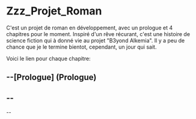 
  # Zzz_Projet_Roman
  
C'est un projet de roman en développement, avec un prologue et 4 chapitres pour le moment.
Inspiré d'un rêve récurant, c'est une histoire de science fiction qui à donné vie au projet 
"B3yond Alkemia". Il y a peu de chance que je le termine bientot, cependant, un jour qui sait.

Voici le lien pour chaque chapitre:

--[Prologue] (Prologue)
--
--
--
--
